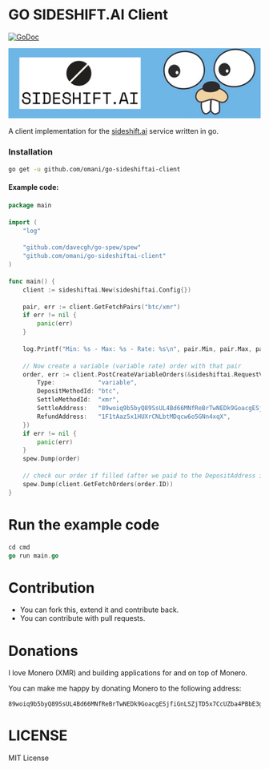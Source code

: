 GO SIDESHIFT.AI Client
================

[![GoDoc](https://godoc.org/github.com/omani/go-sideshiftai-client?status.svg)](https://godoc.org/github.com/omani/go-sideshiftai-client)


<p align="center">
<img src="https://raw.githubusercontent.com/omani/go-sideshiftai-client/main/assets/img/icon.png" alt="Logo" width="1250" />
</p>

A client implementation for the [sideshift.ai](https://sideshift.ai) service written in go.

### Installation

```sh
go get -u github.com/omani/go-sideshiftai-client
```

#### Example code:

```Go
package main

import (
	"log"

	"github.com/davecgh/go-spew/spew"
	"github.com/omani/go-sideshiftai-client"
)

func main() {
	client := sideshiftai.New(sideshiftai.Config{})

	pair, err := client.GetFetchPairs("btc/xmr")
	if err != nil {
		panic(err)
	}

	log.Printf("Min: %s - Max: %s - Rate: %s\n", pair.Min, pair.Max, pair.Rate)

	// Now create a variable (variable rate) order with that pair
	order, err := client.PostCreateVariableOrders(&sideshiftai.RequestVariableOrders{
		Type:            "variable",
		DepositMethodId: "btc",
		SettleMethodId:  "xmr",
		SettleAddress:   "89woiq9b5byQ89SsUL4Bd66MNfReBrTwNEDk9GoacgESjfiGnLSZjTD5x7CcUZba4PBbE3gUJRQyLWD4Akz8554DR4Lcyoj", // random monero address for testing purposes.
		RefundAddress:   "1F1tAaz5x1HUXrCNLbtMDqcw6o5GNn4xqX",                                                              // random BTC address from blockexplorer for testing purposes.
	})
	if err != nil {
		panic(err)
	}
	spew.Dump(order)

	// check our order if filled (after we paid to the DepositAddress in the response or order)
	spew.Dump(client.GetFetchOrders(order.ID))
}

```

# Run the example code
```Go
cd cmd
go run main.go
```

# Contribution
* You can fork this, extend it and contribute back.
* You can contribute with pull requests.

# Donations
I love Monero (XMR) and building applications for and on top of Monero.

You can make me happy by donating Monero to the following address:

```
89woiq9b5byQ89SsUL4Bd66MNfReBrTwNEDk9GoacgESjfiGnLSZjTD5x7CcUZba4PBbE3gUJRQyLWD4Akz8554DR4Lcyoj
```

# LICENSE
MIT License
